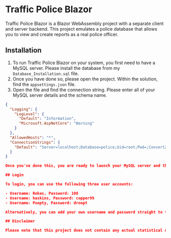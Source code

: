 # Traffic Police Blazor

Traffic Police Blazor is a Blazor WebAssembly project with a separate client and server backend. This project emulates a police database that allows you to view and create reports as a real police officer.

## Installation

1. To run Traffic Police Blazor on your system, you first need to have a MySQL server. Please install the database from my `Database_Installation.sql` file.
2. Once you have done so, please open the project. Within the solution, find the `appsettings.json` file.
3. Open the file and find the connection string. Please enter all of your MySQL server details and the schema name.

```json
{
  "Logging": {
    "LogLevel": {
      "Default": "Information",
      "Microsoft.AspNetCore": "Warning"
    }
  },
  "AllowedHosts": "*",
  "ConnectionStrings": {
    "Default": "Server=localhost;Database=police;Uid=root;Pwd=;ConvertZeroDateTime=True"
  }
}

Once you've done this, you are ready to launch your MySQL server and the project.

## Login

To login, you can use the following three user accounts:

- Username: Rokas, Password: 108
- Username: haskins, Password: copper99
- Username: Poopty, Password: droopt

Alternatively, you can add your own username and password straight to the admins table.

## Disclaimer

Please note that this project does not contain any actual statistical data, and is intended for educational purposes only. 


